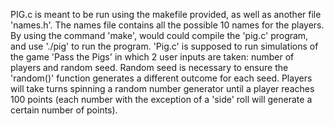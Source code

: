 PIG.c is meant to be run using the makefile provided, as well as another file 'names.h'. The names file contains all the possible 10 names for the players. By using the command 'make', would could compile the 'pig.c' program, and use './pig' to run the program. 
'Pig.c' is supposed to run simulations of the game 'Pass the Pigs' in which 2 user inputs are taken: number of players and random seed. Random seed is necessary to ensure the 'random()' function generates a different outcome for each seed. Players will take turns spinning a random number generator until a player reaches 100 points (each number with the exception of a 'side' roll will generate a certain number of points).
